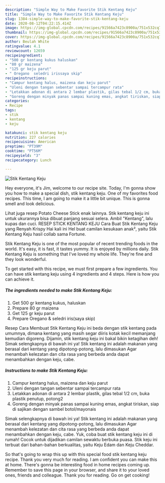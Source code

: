 ```yaml
---
description: "Simple Way to Make Favorite Stik Kentang Keju"
title: "Simple Way to Make Favorite Stik Kentang Keju"
slug: 1384-simple-way-to-make-favorite-stik-kentang-keju
date: 2020-08-12T04:22:15.414Z
image: https://img-global.cpcdn.com/recipes/91566a7423c8900a/751x532cq70/stik-kentang-keju-foto-resep-utama.jpg
thumbnail: https://img-global.cpcdn.com/recipes/91566a7423c8900a/751x532cq70/stik-kentang-keju-foto-resep-utama.jpg
cover: https://img-global.cpcdn.com/recipes/91566a7423c8900a/751x532cq70/stik-kentang-keju-foto-resep-utama.jpg
author: Beulah White
ratingvalue: 4.1
reviewcount: 12659
recipeingredient:
- "500 gr kentang kukus haluskan"
- "80 gr maizena"
- "125 gr keju parut"
- " Oregano  seledri irissaya skip"
recipeinstructions:
- "Campur kentang halus, maizena dan keju parut"
- "Uleni dengan tangan sebentar sampai tercampur rata"
- "Letakkan adonan di antara 2 lembar plastik, gilas tebal 1/2 cm, buka plastik penutup, potong2"
- "Goreng dengan minyak panas sampai kuning emas, angkat tiriskan, siap di sajikan dengan sambel botol/mayonais"
categories:
- Recipe
tags:
- stik
- kentang
- keju

katakunci: stik kentang keju 
nutrition: 227 calories
recipecuisine: American
preptime: "PT39M"
cooktime: "PT56M"
recipeyield: "3"
recipecategory: Lunch

---
```



![Stik Kentang Keju](https://img-global.cpcdn.com/recipes/91566a7423c8900a/751x532cq70/stik-kentang-keju-foto-resep-utama.jpg)

Hey everyone, it's Jim, welcome to our recipe site. Today, I'm gonna show you how to make a special dish, stik kentang keju. One of my favorites food recipes. This time, I am going to make it a little bit unique. This is gonna smell and look delicious.

Lihat juga resep Potato Cheese Stick enak lainnya. Stik kentang keju ini untuk ukurannya bisa dibuat panjang sesuai selera. Ambil &#34;Kentang&#34;, lalu kupas dan cuci. RESEP STICK KENTANG KEJU Cara Buat Stik Kentang Keju yang Renyah Krispy Hai kali ini Hel buat camilan kesukaan anak², yaitu Stik Kentang Keju hasil collab sama Fortune.

Stik Kentang Keju is one of the most popular of recent trending foods in the world. It's easy, it is fast, it tastes yummy. It is enjoyed by millions daily. Stik Kentang Keju is something that I've loved my whole life. They're fine and they look wonderful.


To get started with this recipe, we must first prepare a few ingredients. You can have stik kentang keju using 4 ingredients and 4 steps. Here is how you can achieve it.

<!--inarticleads1-->

##### The ingredients needed to make Stik Kentang Keju:

1. Get 500 gr kentang kukus, haluskan
1. Prepare 80 gr maizena
1. Get 125 gr keju parut
1. Prepare  Oregano &amp; seledri iris(saya skip)


Resep Cara Membuat Stik Kentang Keju ini beda dengan stik kentang pada umumnya, dimana kentang yang masih segar diiris kotak kecil memanjang kemudian digoreng. Dijamin, stik kentang keju ini bakal bikin ketagihan deh! Simak selengkapnya di bawah ini ya! Stik kentang ini adalah makanan yang berasal dari kentang yang dipotong-potong, lalu dimasukan Agar menambah kelezatan dan cita rasa yang berbeda anda dapat menambahkan dengan keju, cabe. 

<!--inarticleads2-->

##### Instructions to make Stik Kentang Keju:

1. Campur kentang halus, maizena dan keju parut
1. Uleni dengan tangan sebentar sampai tercampur rata
1. Letakkan adonan di antara 2 lembar plastik, gilas tebal 1/2 cm, buka plastik penutup, potong2
1. Goreng dengan minyak panas sampai kuning emas, angkat tiriskan, siap di sajikan dengan sambel botol/mayonais


Simak selengkapnya di bawah ini ya! Stik kentang ini adalah makanan yang berasal dari kentang yang dipotong-potong, lalu dimasukan Agar menambah kelezatan dan cita rasa yang berbeda anda dapat menambahkan dengan keju, cabe. Yuk, coba buat stik kentang keju ini di rumah! Cocok untuk dijadikan camilan sewaktu berbuka puasa. Stik keju ini terbuat dari bahan-bahan berkualitas, yaitu Keju Edam dan Keju Cheddar. 

So that's going to wrap this up with this special food stik kentang keju recipe. Thank you very much for reading. I am confident you can make this at home. There's gonna be interesting food in home recipes coming up. Remember to save this page in your browser, and share it to your loved ones, friends and colleague. Thank you for reading. Go on get cooking!
